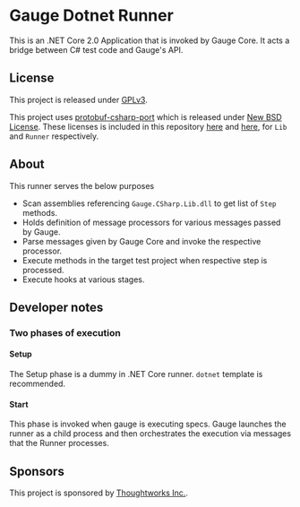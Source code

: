 # Gauge Dotnet Runner

This is an .NET Core 2.0 Application that is invoked by Gauge Core. It acts a bridge between C# test code and Gauge's API.

## License
This project is released under [GPLv3](http://www.gnu.org/licenses/gpl-3.0.txt). 

This project uses [protobuf-csharp-port](https://code.google.com/p/protobuf-csharp-port/) which is released under [New BSD License](http://opensource.org/licenses/BSD-3-Clause). These licenses is included in this repository [here](https://github.com/getgauge/gauge/Lib/licenses) and [here](https://github.com/getgauge/gauge/Runner/licenses), for `Lib` and `Runner` respectively.

## About
This runner serves the below purposes

- Scan assemblies referencing `Gauge.CSharp.Lib.dll` to get list of `Step` methods.
- Holds definition of message processors for various messages passed by Gauge.
- Parse messages given by Gauge Core and invoke the respective processor.
- Execute methods in the target test project when respective step is processed.
- Execute hooks at various stages.

## Developer notes

### Two phases of execution

#### Setup
The Setup phase is a dummy in .NET Core runner. `dotnet` template is recommended.

#### Start
This phase is invoked when gauge is executing specs. Gauge launches the runner as a child process and then orchestrates the execution via messages that the Runner processes.

## Sponsors

This project is sponsored by [Thoughtworks Inc.](http://www.thoughtworks.com/).